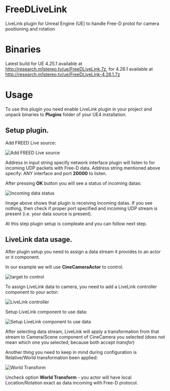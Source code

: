 # FreeDLiveLink
LiveLink plugin for Unreal Engine (UE) to handle Free-D protol for camera positioning and rotation

# Binaries
Latest build for UE 4.25.1 available at http://research.m1stereo.tv/ue/FreeDLiveLink.7z, for 4.26.1 available at http://research.m1stereo.tv/ue/FreeDLiveLink-4.26.1.7z


# Usage
To use this plugin you need enable LiveLink plugin in your project and unpack binaries to **Plugins** folder of your UE4 installation.

## Setup plugin.

Add FREED Live source:

![Add FREED Live source](/docs/cfg-0010.png?raw=true "Add FREED Live source")

Address in input string specify network interface plugin will listen to for incoming UDP packets with Free-D data. Address string mentioned above specify: ANY interface and port **20000** to listen.

After pressing **OK** button you will see a status of incoming datas:

![Incoming data status](/docs/cfg-0020.png?raw=true "Incoming data status")

Image above shows that plugin is receiving incoming datas. If you see nothing, then check if proper port specified and incoming UDP stream is present (i.e. your data source is present).

At this step plugin setup is compleate and you can follow next step.

## LiveLink data usage.

After plugin setup you need to assign a data stream it provides to an actor or it component.

In our example we will use **CineCameraActor** to control.

![target to control](/docs/cfg-0030.png?raw=true "target to control")

To assign LiveLink data to camera, you need to add a LiveLink controller component to your actor:

![LiveLink controller](/docs/cfg-0040.png?raw=true "LiveLink controller")

Setup LiveLink component to use data:

![Setup LiveLink component to use data](/docs/cfg-0050.png?raw=true "Setup LiveLink component to use data")

After selecting data stream, LiveLink will apply a transformation from that stream to Camera/Scene component of CineCamera you selected (does not mean which one you selected, because both accept *transfor*)

Another thing you need to keep in mind during configuration is Relative/World transformation been applied:

![World Transform](/docs/cfg-0060.png?raw=true "World Transform")

Uncheck option **World Transform** - you actor will have local Location/Rotation exact as data incoming with Free-D protocol.



